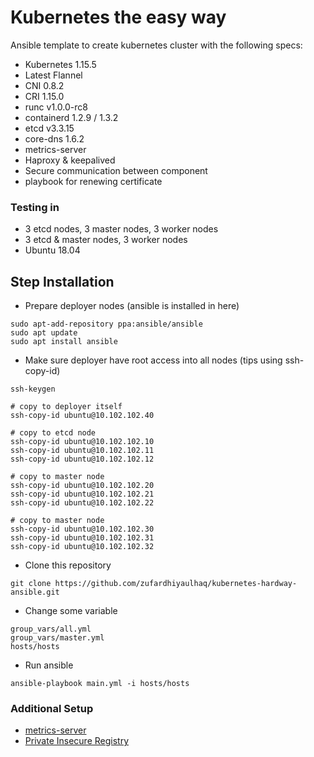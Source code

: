 # Kubernetes the easy way
Ansible template to create kubernetes cluster with the following specs:
* Kubernetes 1.15.5
* Latest Flannel
* CNI 0.8.2
* CRI 1.15.0
* runc v1.0.0-rc8
* containerd 1.2.9 / 1.3.2
* etcd v3.3.15
* core-dns 1.6.2
* metrics-server
* Haproxy & keepalived
* Secure communication between component
* playbook for renewing certificate

### Testing in
* 3 etcd nodes, 3 master nodes, 3 worker nodes
* 3 etcd & master nodes, 3 worker nodes
* Ubuntu 18.04

## Step Installation
* Prepare deployer nodes (ansible is installed in here)
```
sudo apt-add-repository ppa:ansible/ansible
sudo apt update
sudo apt install ansible
```
* Make sure deployer have root access into all nodes (tips using ssh-copy-id)
```
ssh-keygen

# copy to deployer itself
ssh-copy-id ubuntu@10.102.102.40

# copy to etcd node
ssh-copy-id ubuntu@10.102.102.10
ssh-copy-id ubuntu@10.102.102.11
ssh-copy-id ubuntu@10.102.102.12

# copy to master node
ssh-copy-id ubuntu@10.102.102.20
ssh-copy-id ubuntu@10.102.102.21
ssh-copy-id ubuntu@10.102.102.22

# copy to master node
ssh-copy-id ubuntu@10.102.102.30
ssh-copy-id ubuntu@10.102.102.31
ssh-copy-id ubuntu@10.102.102.32
```
* Clone this repository
```
git clone https://github.com/zufardhiyaulhaq/kubernetes-hardway-ansible.git
```
* Change some variable
```
group_vars/all.yml
group_vars/master.yml
hosts/hosts
```
* Run ansible
```
ansible-playbook main.yml -i hosts/hosts
```

### Additional Setup
* [metrics-server](https://github.com/zufardhiyaulhaq/kubernetes-hardway-ansible/blob/master/additional_setup/metrics-server.md)
* [Private Insecure Registry](https://github.com/zufardhiyaulhaq/kubernetes-hardway-ansible/blob/master/additional_setup/insecure-registry.md)
